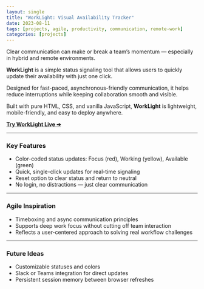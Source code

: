 ```yaml
---
layout: single
title: "WorkLight: Visual Availability Tracker"
date: 2023-08-11
tags: [projects, agile, productivity, communication, remote-work]
categories: [projects]
---
```


Clear communication can make or break a team’s momentum — especially in hybrid and remote environments.

**WorkLight** is a simple status signaling tool that allows users to quickly update their availability with just one click.  

Designed for fast-paced, asynchronous-friendly communication, it helps reduce interruptions while keeping collaboration smooth and visible.

Built with pure HTML, CSS, and vanilla JavaScript, **WorkLight** is lightweight, mobile-friendly, and easy to deploy anywhere.

[**Try WorkLight Live ➔**](https://hellomynameisariel.github.io/worklight/)

---

### Key Features
- Color-coded status updates: Focus (red), Working (yellow), Available (green)
- Quick, single-click updates for real-time signaling
- Reset option to clear status and return to neutral
- No login, no distractions — just clear communication

---

### Agile Inspiration
- Timeboxing and async communication principles
- Supports deep work focus without cutting off team interaction
- Reflects a user-centered approach to solving real workflow challenges

---

### Future Ideas
- Customizable statuses and colors
- Slack or Teams integration for direct updates
- Persistent session memory between browser refreshes
